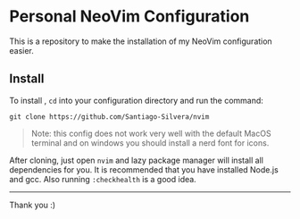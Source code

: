 # Personal NeoVim Configuration
This is a repository to make the installation of my NeoVim configuration easier.

## Install
To install , ``cd`` into your configuration directory and run the command:
```
git clone https://github.com/Santiago-Silvera/nvim
```

> Note: this config does not work very well with the default MacOS terminal and on windows you should install a nerd font for icons.

After cloning, just open `nvim` and lazy package manager will install all dependencies for you.
It is recommended that you have installed Node.js and gcc. Also running `:checkhealth` is a good idea.

---
Thank you :) 
